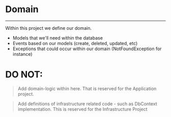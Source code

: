 ﻿# Domain
____

Within this project we define our domain. 

- Models that we'll need within the database
- Events based on our models (create, deleted, updated, etc)
- Exceptions that could occur within our domain (NotFoundException for instance)


# DO NOT:

> Add domain-logic within here. That is reserved for the Application project.

>Add definitions of infrastructure related code - such as DbContext implementation. This is reserved for the Infrastructure Project